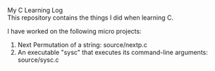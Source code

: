 My C Learning Log<br>
This repository contains the things I did when learning C.

I have worked on the following micro projects:<br>
1. Next Permutation of a string: source/nextp.c<br>
2. An executable "sysc" that executes its command-line arguments: source/sysc.c<br>

